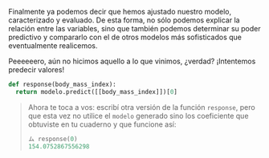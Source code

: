 Finalmente ya podemos decir que hemos ajustado nuestro modelo, caracterizado y evaluado. De esta forma, no sólo podemos explicar la relación entre las variables, sino que también podemos determinar su poder predictivo y compararlo con el de otros modelos más sofisticados que eventualmente realicemos. 

Peeeeeero, aún no hicimos aquello a lo que vinimos, ¿verdad? ¡Intentemos predecir valores!


```python
def response(body_mass_index):
  return modelo.predict([[body_mass_index]])[0]
```

> Ahora te toca a vos: escribí otra versión de la función `response`, pero que esta vez no utilice el `modelo` generado sino los coeficiente que obtuviste en tu cuaderno y que funcione así: 
> 
> ```python
> ム response(0)
> 154.0752867556298
> ```

